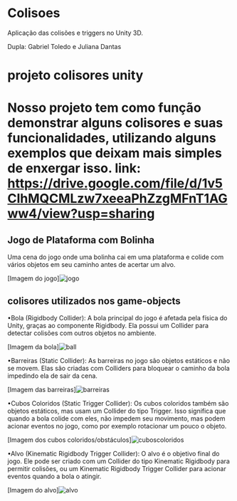 # Colisoes
Aplicação das colisões e triggers no Unity 3D.

Dupla: Gabriel Toledo e Juliana Dantas 

<H1> projeto colisores unity <H1/>

Nosso projeto tem como função demonstrar alguns colisores e suas funcionalidades, utilizando alguns exemplos que deixam mais simples de enxergar isso.
link: https://drive.google.com/file/d/1v5CIhMQCMLzw7xeeaPhZzgMFnT1AGww4/view?usp=sharing

<H2> Jogo de Plataforma com Bolinha </H2>

Uma cena do jogo onde uma bolinha cai em uma plataforma e colide com vários objetos em seu caminho antes de acertar um alvo.

[Imagem do jogo]![jogo](https://github.com/julianadlisboa/Colisoes/assets/128002239/fbaba5d6-686a-46d9-b6b8-2d944690d125)


<H2> colisores utilizados nos game-objects </H2>

•Bola (Rigidbody Collider):
 A bola principal do jogo é afetada pela física do Unity, graças ao componente Rigidbody. Ela possui um Collider para detectar colisões com outros objetos no ambiente.

[Imagem da bola]![ball](https://github.com/julianadlisboa/Colisoes/assets/128002239/bb1e1b3c-504d-40b6-8db7-f9111b5a16dc)


•Barreiras (Static Collider): 
As barreiras no jogo são objetos estáticos e não se movem. Elas são criadas com Colliders para bloquear o caminho da bola impedindo ela de sair da cena.

[Imagem das barreiras]![barreiras](https://github.com/julianadlisboa/Colisoes/assets/128002239/db8946d7-e942-453a-9296-a3462b69b514)


•Cubos Coloridos (Static Trigger Collider):
Os cubos coloridos também são objetos estáticos, mas usam um Collider do tipo Trigger. Isso significa que quando a bola colide com eles, não impedem seu movimento, mas podem acionar eventos no jogo, como por exemplo rotacionar um pouco o objeto.

[Imagem dos cubos coloridos/obstáculos]![cuboscoloridos](https://github.com/julianadlisboa/Colisoes/assets/128002239/59e122e8-f5dd-4ca0-917d-09724bd7c0df)


•Alvo (Kinematic Rigidbody Trigger Collider): 
O alvo é o objetivo final do jogo. Ele pode ser criado com um Collider do tipo Kinematic Rigidbody para permitir colisões, ou um Kinematic Rigidbody Trigger Collider para acionar eventos quando a bola o atingir.

[Imagem do alvo]![alvo](https://github.com/julianadlisboa/Colisoes/assets/128002239/d7e340b2-c9fb-4acf-b302-2f6e48690b33)

